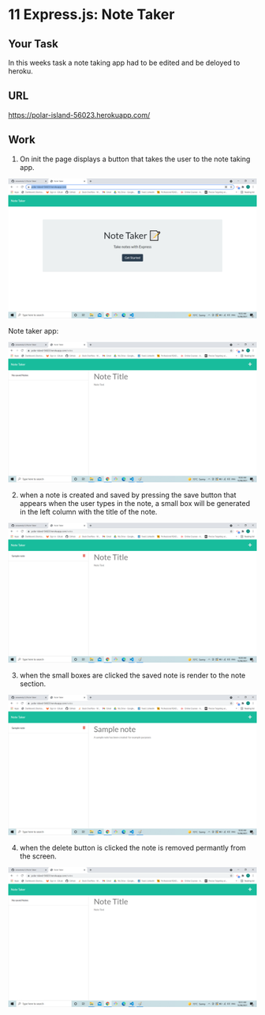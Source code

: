 # 11 Express.js: Note Taker

## Your Task

In this weeks task a note taking app had to be edited and be deloyed to heroku.

## URL

https://polar-island-56023.herokuapp.com/

## Work

1. On init the page displays a button that takes the user to the note taking app.

![init](./md_images/init.png)

Note taker app:

![main page](./md_images/Main_page.png)

2. when a note is created and saved by pressing the save button that appears when the user types in the note, a small box will be generated in the left column with the title of the note.

![save](./md_images/save.png)

3. when the small boxes are clicked the saved note is render to the note section.

![note pressed](./md_images/Note_pressed.png)

4. when the delete button is clicked the note is removed permantly from the screen.

![delete](./md_images/delete.png)


